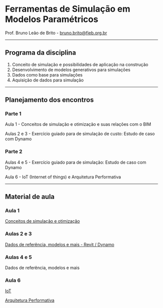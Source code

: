 # Ferramentas de Simulação em Modelos Paramétricos


Prof. Bruno Leão de Brito - bruno.brito@fieb.org.br

_______

## Programa da disciplina

1. Conceito de simulação e possibilidades de aplicação na construção
2. Desenvolvimento de modelos generativos para simulações
3. Dados como base para simulações
4. Aquisição de dados para simulação


_______

## Planejamento dos encontros


### Parte 1

Aula 1 - Conceitos de simulação e otimização e suas relações com o BIM

Aulas 2 e 3 - Exercício guiado para de simulação de custo: Estudo de caso com Dynamo


### Parte 2

Aulas 4 e 5 - Exercício guiado para de simulação: Estudo de caso com Dynamo

Aula 6 - IoT (Internet of things) e Arquitetura Performativa


_______

## Material de aula

### Aula 1
[Conceitos de simulação e otimização](/Aulas/aula1.md)

### Aulas 2 e 3
[Dados de referência, modelos e mais - Revit / Dynamo](/Aulas/AtividadeDynamo/AtividadeDynamo.md)

### Aulas 4 e 5
Dados de referência, modelos e mais

### Aula 6
[IoT](/Aulas/iot.md)

[Arquitetura Performativa]()
